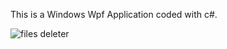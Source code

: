 This is a Windows Wpf Application coded with c#.

![files deleter](https://github.com/LasaKaru/Bulk-Files-Deleter/assets/90686718/7817fb54-873f-43fc-bf78-e0f7c23ca7f2)

